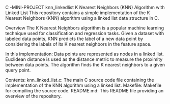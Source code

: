 C -MINI-PROJECT
knn_linkedlist
K Nearest Neighbors (KNN) Algorithm with Linked List
This repository contains a simple implementation of the K Nearest Neighbors (KNN) algorithm using a linked list data structure in C.

Overview
The K Nearest Neighbors algorithm is a popular machine learning technique used for classification and regression tasks. Given a dataset with labeled data points, KNN predicts the label of a new data point by considering the labels of its K nearest neighbors in the feature space.

In this implementation:
Data points are represented as nodes in a linked list.
Euclidean distance is used as the distance metric to measure the proximity between data points.
The algorithm finds the K nearest neighbors to a given query point.

Contents:
knn_linked_list.c: The main C source code file containing the implementation of the KNN algorithm using a linked list.
Makefile: Makefile for compiling the source code.
README.md: This README file providing an overview of the repository.
